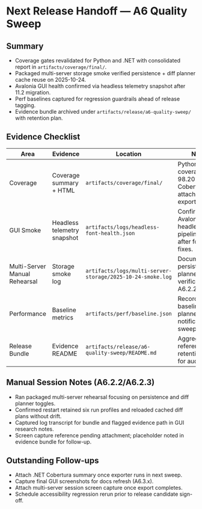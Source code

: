 # Next Release Handoff — A6 Quality Sweep

## Summary
- Coverage gates revalidated for Python and .NET with consolidated report in `artifacts/coverage/final/`.
- Packaged multi-server storage smoke verified persistence + diff planner cache reuse on 2025-10-24.
- Avalonia GUI health confirmed via headless telemetry snapshot after 11.2 migration.
- Perf baselines captured for regression guardrails ahead of release tagging.
- Evidence bundle archived under `artifacts/release/a6-quality-sweep/` with retention plan.

## Evidence Checklist

| Area | Evidence | Location | Notes |
| --- | --- | --- | --- |
| Coverage | Coverage summary + HTML | `artifacts/coverage/final/` | Python coverage 98.20%; .NET Cobertura to attach when exporter lands.
| GUI Smoke | Headless telemetry snapshot | `artifacts/logs/headless-font-health.json` | Confirms Avalonia headless pipeline passes after font proxy fixes.
| Multi-Server Manual Rehearsal | Storage smoke log | `artifacts/logs/multi-server-storage/2025-10-24-smoke.log` | Documents persistence/diff planner verification for A6.2.2.
| Performance | Baseline metrics | `artifacts/perf/baseline.json` | Records timing baseline for diff planner + notification sweeps.
| Release Bundle | Evidence README | `artifacts/release/a6-quality-sweep/README.md` | Aggregates references + retention plan for auditors.

## Manual Session Notes (A6.2.2/A6.2.3)
- Ran packaged multi-server rehearsal focusing on persistence and diff planner toggles.
- Confirmed restart retained six run profiles and reloaded cached diff plans without drift.
- Captured log transcript for bundle and flagged evidence path in GUI research notes.
- Screen capture reference pending attachment; placeholder noted in evidence bundle for follow-up.

## Outstanding Follow-ups
- Attach .NET Cobertura summary once exporter runs in next sweep.
- Capture final GUI screenshots for docs refresh (A6.3.x).
- Attach multi-server session screen capture once export completes.
- Schedule accessibility regression rerun prior to release candidate sign-off.
